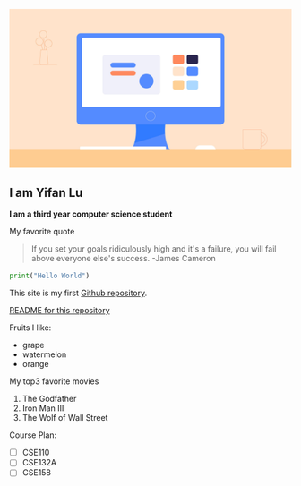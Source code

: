![This is an image](/whatisacomputer_desktop_computers.jpg)

## I am Yifan Lu
**I am a third year computer science student**

My favorite quote
>If you set your goals ridiculously high and it's a failure, you will fail above everyone else's success. -James Cameron

```python
print("Hello World")
```
This site is my first [Github repository](https://github.com/FAN-666666/pages/).

[README for this repository](README.md)

Fruits I like:
- grape
- watermelon
- orange

My top3 favorite movies
1. The Godfather
2. Iron Man III
3. The Wolf of Wall Street

Course Plan:
- [ ] CSE110
- [ ] CSE132A
- [ ] CSE158
